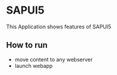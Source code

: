 # SAPUI5

This Application shows features of SAPUI5


## How to run

* move content to any webserver
* launch webapp
